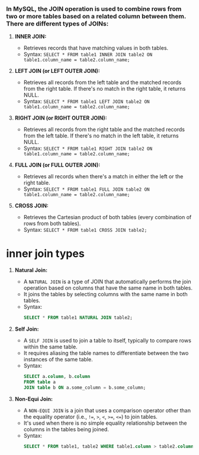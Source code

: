 ### In MySQL, the JOIN operation is used to combine rows from two or more tables based on a related column between them. There are different types of JOINs:

1. **INNER JOIN:**
   - Retrieves records that have matching values in both tables.
   - Syntax: `SELECT * FROM table1 INNER JOIN table2 ON table1.column_name = table2.column_name;`

2. **LEFT JOIN (or LEFT OUTER JOIN):**
   - Retrieves all records from the left table and the matched records from the right table. If there's no match in the right table, it returns NULL.
   - Syntax: `SELECT * FROM table1 LEFT JOIN table2 ON table1.column_name = table2.column_name;`

3. **RIGHT JOIN (or RIGHT OUTER JOIN):**
   - Retrieves all records from the right table and the matched records from the left table. If there's no match in the left table, it returns NULL.
   - Syntax: `SELECT * FROM table1 RIGHT JOIN table2 ON table1.column_name = table2.column_name;`

4. **FULL JOIN (or FULL OUTER JOIN):**
   - Retrieves all records when there's a match in either the left or the right table.
   - Syntax: `SELECT * FROM table1 FULL JOIN table2 ON table1.column_name = table2.column_name;`

5. **CROSS JOIN:**
   - Retrieves the Cartesian product of both tables (every combination of rows from both tables).
   - Syntax: `SELECT * FROM table1 CROSS JOIN table2;`

# inner join types

1. **Natural Join:**
   - A `NATURAL JOIN` is a type of JOIN that automatically performs the join operation based on columns that have the same name in both tables.
   - It joins the tables by selecting columns with the same name in both tables.
   - Syntax: 
     ```sql
     SELECT * FROM table1 NATURAL JOIN table2;
     ```

2. **Self Join:**
   - A `SELF JOIN` is used to join a table to itself, typically to compare rows within the same table.
   - It requires aliasing the table names to differentiate between the two instances of the same table.
   - Syntax:
     ```sql
     SELECT a.column, b.column
     FROM table a
     JOIN table b ON a.some_column = b.some_column;
     ```
3. **Non-Equi Join:**
   - A `NON-EQUI JOIN` is a join that uses a comparison operator other than the equality operator (i.e., `!=`, `>`, `<`, `>=`, `<=`) to join tables.
   - It's used when there is no simple equality relationship between the columns in the tables being joined.
   - Syntax:
     ```sql
     SELECT * FROM table1, table2 WHERE table1.column > table2.column;
     ```
